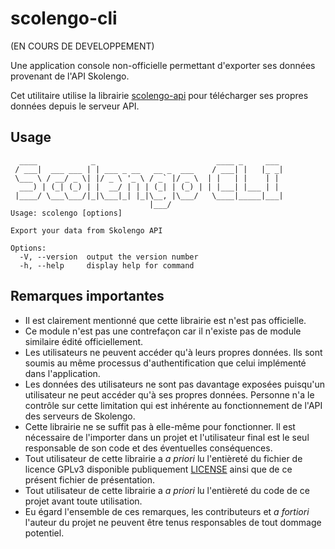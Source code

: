 # scolengo-cli
(EN COURS DE DEVELOPPEMENT)

Une application console non-officielle permettant d'exporter ses données provenant de l'API Skolengo.

Cet utilitaire utilise la librairie [scolengo-api](https://github.com/maelgangloff/scolengo-api) pour télécharger ses propres données depuis le serveur API.

## Usage
```
  ____            _                           ____ _     ___ 
 / ___|  ___ ___ | | ___ _ __   __ _  ___    / ___| |   |_ _|
 \___ \ / __/ _ \| |/ _ \ '_ \ / _` |/ _ \  | |   | |    | | 
  ___) | (_| (_) | |  __/ | | | (_| | (_) | | |___| |___ | | 
 |____/ \___\___/|_|\___|_| |_|\__, |\___/   \____|_____|___|
                               |___/                         
Usage: scolengo [options]

Export your data from Skolengo API

Options:
  -V, --version  output the version number
  -h, --help     display help for command
```

## Remarques importantes
 - Il est clairement mentionné que cette librairie est n'est pas officielle.
 - Ce module n'est pas une contrefaçon car il n'existe pas de module similaire édité officiellement.
 - Les utilisateurs ne peuvent accéder qu'à leurs propres données. Ils sont soumis au même processus d'authentification que celui implémenté dans l'application.
 - Les données des utilisateurs ne sont pas davantage exposées puisqu'un utilisateur ne peut accéder qu'à ses propres données. Personne n'a le contrôle sur cette limitation qui est inhérente au fonctionnement de l'API des serveurs de Skolengo.
 - Cette librairie ne se suffit pas à elle-même pour fonctionner. Il est nécessaire de l'importer dans un projet et l'utilisateur final est le seul responsable de son code et des éventuelles conséquences.
 - Tout utilisateur de cette librairie a *a priori* lu l'entièreté du fichier de licence GPLv3 disponible publiquement [LICENSE](https://github.com/maelgangloff/scolengo-cli/blob/master/LICENSE) ainsi que de ce présent fichier de présentation.
 - Tout utilisateur de cette librairie a *a priori* lu l'entièreté du code de ce projet avant toute utilisation.
 - Eu égard l'ensemble de ces remarques, les contributeurs et *a fortiori* l'auteur du projet ne peuvent être tenus responsables de tout dommage potentiel.
